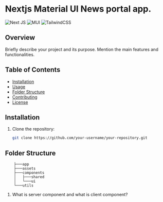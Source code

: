# Nextjs Material UI News portal app.

![Next JS](https://img.shields.io/badge/Next-black?style=for-the-badge&logo=next.js&logoColor=white) ![MUI](https://img.shields.io/badge/MUI-%230081CB.svg?style=for-the-badge&logo=mui&logoColor=white) ![TailwindCSS](https://img.shields.io/badge/tailwindcss-%2338B2AC.svg?style=for-the-badge&logo=tailwind-css&logoColor=white)
## Overview

Briefly describe your project and its purpose. Mention the main features and functionalities.

## Table of Contents

- [Installation](#installation)
- [Usage](#usage)
- [Folder Structure](#folder-structure)
- [Contributing](#contributing)
- [License](#license)

## Installation

1. Clone the repository:

   ```bash
   git clone https://github.com/your-username/your-repository.git

## Folder Structure

        ├───app
        ├───assets
        ├───components
        │   ├───shared
        │   └───ui
        └───utils


























1. What is server component and what is client component?
   